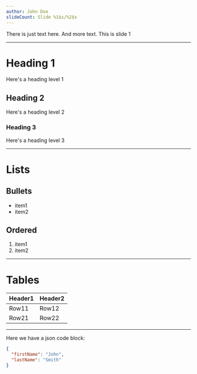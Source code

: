 ```yaml
---
author: John Doe
slideCount: Slide %1$s/%2$s
---
```

There is just text here.
And more text.
This is slide 1

---
# Heading 1
Here's a heading level 1

## Heading 2
Here's a heading level 2

### Heading 3
Here's a heading level 3

---
# Lists

## Bullets
* item1
* item2

## Ordered
1. item1
2. item2

---
# Tables

| Header1 | Header2 |
| ------- | ------- |
| Row11   | Row12   |
| Row21   | Row22   |

---
Here we have a json code block:

```json
{
  "firstName": "John",
  "lastName": "Smith"
}
```
